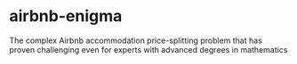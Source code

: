 # airbnb-enigma
The complex Airbnb accommodation price-splitting problem that has proven challenging even for experts with advanced degrees in mathematics
